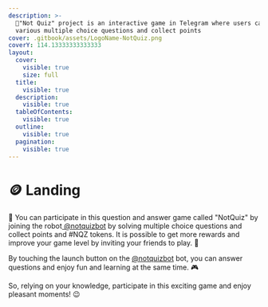 ```yaml
---
description: >-
  🤖"Not Quiz" project is an interactive game in Telegram where users can answer
  various multiple choice questions and collect points
cover: .gitbook/assets/LogoName-NotQuiz.png
coverY: 114.13333333333333
layout:
  cover:
    visible: true
    size: full
  title:
    visible: true
  description:
    visible: true
  tableOfContents:
    visible: true
  outline:
    visible: true
  pagination:
    visible: true
---
```


# 🪙 Landing

🌟 You can participate in this question and answer game called "NotQuiz" by joining the robot[ @notquizbot](https://t.me/notquizbot?start=796350918) by solving multiple choice questions and collect points and #NQZ tokens. It is possible to get more rewards and improve your game level by inviting your friends to play. 🚀

By touching the launch button on the [@notquizbot](https://t.me/notquizbot?start=796350918) bot, you can answer questions and enjoy fun and learning at the same time. 🎮

So, relying on your knowledge, participate in this exciting game and enjoy pleasant moments! 😉
